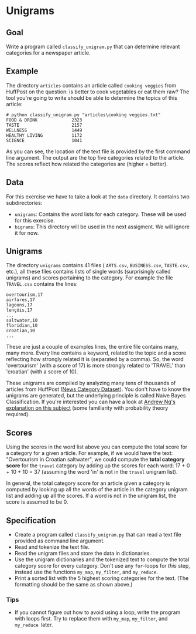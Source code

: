 # Unigrams

## Goal

Write a program called `classify_unigram.py` that can determine relevant categories for a newspaper article.

## Example

The directory `articles` contains an article called `cooking veggies` from HuffPost on the question: is better to cook vegetables or eat them raw? The tool you're going to write should be able to determine the topics of this article:

    # python classify_unigram.py "articles\cooking veggies.txt"
    FOOD & DRINK             2323
    TASTE                    2157
    WELLNESS                 1449
    HEALTHY LIVING           1172
    SCIENCE                  1041

As you can see, the location of the text file is provided by the first command line argument. The output are the top five categories related to the article. The scores reflect how related the categories are (higher = better).

## Data

For this exercise we have to take a look at the `data` directory. It contains two subdirectories:

* `unigrams`: Contains the word lists for each category. These will be used for this exercise.
* `bigrams`: This directory will be used in the next assigment. We will ignore it for now.

## Unigrams

The directory `unigrams` contains 41 files ( `ARTS.csv`, `BUSINESS.csv`, `TASTE.csv`, etc.), all these files contains lists of single words (surprisingly called unigrams) and scores pertaining to the category. For example the file `TRAVEL.csv` contains the lines:

    overtourism,17
    airfares,17
    lagoons,17
    lençóis,17
    ...
    saltwater,10
    floridian,10
    croatian,10
    ...

These are just a couple of examples lines, the entire file contains many, many more. Every line contains a keyword, related to the topic and a score reflecting how strongly related it is (separated by a comma). So, the word 'overtourism' (with a score of 17) is more strongly related to 'TRAVEL' than 'croatian' (with a score of 10).

These unigrams are compiled by analyzing many tens of thousands of articles from HuffPost ([News Category Dataset](https://www.kaggle.com/rmisra/news-category-dataset)). You don't have to know the unigrams are generated, but the underlying principle is called Naive Bayes Classification. If you're interested you can have a look at [Andrew Ng's explanation on this subject](https://www.youtube.com/watch?v=z5UQyCESW64) (some familiarity with probability theory required).

## Scores

Using the scores in the word list above you can compute the total score for a category for a given article. For example, if we would have the text: "Overtourism in Croatian saltwater", we could compute the **total category score** for the `travel` category by adding up the scores for each word: 17 + 0 + 10 + 10 = 37 (assuming the word 'in' is not in the `travel` unigram list).

In general, the total category score for an article given a category is computed by looking up all the words of the article in the category unigram list and adding up all the scores. If a word is not in the unigram list, the score is assumed to be 0.

## Specification

* Create a program called `classify_unigram.py` that can read a text file provided as command line argument.
* Read and tokenize the text file.
* Read the unigram files and store the data in dictionaries.
* Use the unigram dictionaries and the tokenized text to compute the total category score for every category. Don't use any `for`-loops for *this* step, instead use the functions `my_map`, `my_filter`, and `my_reduce`.
* Print a sorted list with the 5 highest scoring categories for the text. (The formatting should be the same as shown above.)

### Tips

* If you cannot figure out how to avoid using a loop, write the program with loops first. Try to replace them with  `my_map`, `my_filter`, and `my_reduce `later.
